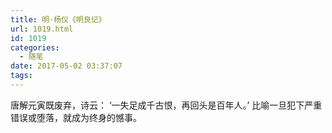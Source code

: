 ```yaml
---
title: 明·杨仪《明良记》
url: 1019.html
id: 1019
categories:
  - 随笔
date: 2017-05-02 03:37:07
tags:
---
```


唐解元寅既废弃，诗云： ‘一失足成千古恨，再回头是百年人。’ 比喻一旦犯下严重错误或堕落，就成为终身的憾事。